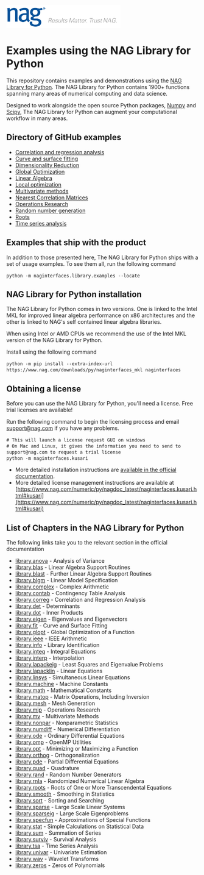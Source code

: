 ![NAG Logo](./nag_logo.png)

# Examples using the NAG Library for Python

This repository contains examples and demonstrations using the [NAG Library for Python](https://www.nag.com/nag-library-python).  The NAG Library for Python contains 1900+ functions spanning many areas of numerical computing and data science.

Designed to work alongside the open source Python packages, [Numpy](http://www.numpy.org/) and [Scipy](https://www.scipy.org/), The NAG Library for Python can augment your computational workflow in many areas.

## Directory of GitHub examples

* [Correlation and regression analysis](https://github.com/numericalalgorithmsgroup/NAGPythonExamples/tree/master/correlation_and_regression_analysis)
* [Curve and surface fitting](https://github.com/numericalalgorithmsgroup/NAGPythonExamples/tree/master/curve_and_surface_fitting)
* [Dimensionality Reduction](https://github.com/numericalalgorithmsgroup/NAGPythonExamples/tree/master/dimension_reduction)
* [Global Optimization](https://github.com/numericalalgorithmsgroup/NAGPythonExamples/tree/master/global_optimization)
* [Linear Algebra](https://github.com/numericalalgorithmsgroup/NAGPythonExamples/tree/master/linear_algebra)
* [Local optimization](https://github.com/numericalalgorithmsgroup/NAGPythonExamples/tree/master/local_optimization)
* [Multivariate methods](https://github.com/numericalalgorithmsgroup/NAGPythonExamples/tree/master/multivariate_methods)
* [Nearest Correlation Matrices](https://github.com/numericalalgorithmsgroup/NAGPythonExamples/tree/master/nearest_correlation_matrices)
* [Operations Research](https://github.com/numericalalgorithmsgroup/NAGPythonExamples/tree/master/operations_research)
* [Random number generation](https://github.com/numericalalgorithmsgroup/NAGPythonExamples/tree/master/random_number_generation)
* [Roots](https://github.com/numericalalgorithmsgroup/NAGPythonExamples/tree/master/roots)
* [Time series analysis](https://github.com/numericalalgorithmsgroup/NAGPythonExamples/tree/master/time_series_analysis)

## Examples that ship with the product

In addition to those presented here, The NAG Library for Python ships with a set of usage examples.  To see them all, run the following command

```
python -m naginterfaces.library.examples --locate
```

## NAG Library for Python installation

The NAG Library for Python comes in two versions. One is linked to the Intel MKL for improved linear algebra performance on x86 architectures and the other is linked to NAG's self contained linear algebra libraries.

When using Intel or AMD CPUs we recommend the use of the Intel MKL version of the NAG Library for Python.

Install using the following command

```
python -m pip install --extra-index-url https://www.nag.com/downloads/py/naginterfaces_mkl naginterfaces
```

## Obtaining a license

Before you can use the NAG Library for Python, you'll need a license.  Free trial licenses are available!

Run the following command to begin the licensing process and email [support@nag.com](mailto:support@nag.com) if you have any problems.

```
# This will launch a license request GUI on windows
# On Mac and Linux, it gives the information you need to send to support@nag.com to request a trial license
python -m naginterfaces.kusari
```

* More detailed installation instructions are [available in the official documentation](https://www.nag.com/numeric/py/nagdoc_latest/readme.html#installation).
* More detailed license management instructions are available at [https://www.nag.com/numeric/py/nagdoc_latest/naginterfaces.kusari.html#kusari](https://www.nag.com/numeric/py/nagdoc_latest/naginterfaces.kusari.html#kusari)

## List of Chapters in the NAG Library for Python

The following links take you to the relevant section in the official documentation

* [library.anova](https://www.nag.com/numeric/py/nagdoc_latest/naginterfaces.library.anova.html) - Analysis of Variance
* [library.blas](https://www.nag.com/numeric/py/nagdoc_latest/naginterfaces.library.blas.html) - Linear Algebra Support Routines
* [library.blast](https://www.nag.com/numeric/py/nagdoc_latest/naginterfaces.library.blast.html) - Further Linear Algebra Support Routines
* [library.blgm](https://www.nag.com/numeric/py/nagdoc_latest/naginterfaces.library.blgm.html) - Linear Model Specification
* [library.complex](https://www.nag.com/numeric/py/nagdoc_latest/naginterfaces.library.complex.html) - Complex Arithmetic
* [library.contab](https://www.nag.com/numeric/py/nagdoc_latest/naginterfaces.library.contab.html) - Contingency Table Analysis
* [library.correg](https://www.nag.com/numeric/py/nagdoc_latest/naginterfaces.library.correg.html) - Correlation and Regression Analysis
* [library.det](https://www.nag.com/numeric/py/nagdoc_latest/naginterfaces.library.det.html) - Determinants
* [library.dot](https://www.nag.com/numeric/py/nagdoc_latest/naginterfaces.library.dot.html) - Inner Products
* [library.eigen](https://www.nag.com/numeric/py/nagdoc_latest/naginterfaces.library.eigen.html) - Eigenvalues and Eigenvectors
* [library.fit](https://www.nag.com/numeric/py/nagdoc_latest/naginterfaces.library.fit.html) - Curve and Surface Fitting
* [library.glopt](https://www.nag.com/numeric/py/nagdoc_latest/naginterfaces.library.glopt.html) - Global Optimization of a Function
* [library.ieee](https://www.nag.com/numeric/py/nagdoc_latest/naginterfaces.library.ieee.html) - IEEE Arithmetic
* [library.info](https://www.nag.com/numeric/py/nagdoc_latest/naginterfaces.library.info.html) - Library Identification
* [library.inteq](https://www.nag.com/numeric/py/nagdoc_latest/naginterfaces.library.inteq.html) - Integral Equations
* [library.interp](https://www.nag.com/numeric/py/nagdoc_latest/naginterfaces.library.interp.html) - Interpolation
* [library.lapackeig](https://www.nag.com/numeric/py/nagdoc_latest/naginterfaces.library.lapackeig.html) - Least Squares and Eigenvalue Problems
* [library.lapacklin](https://www.nag.com/numeric/py/nagdoc_latest/naginterfaces.library.lapacklin.html) - Linear Equations
* [library.linsys](https://www.nag.com/numeric/py/nagdoc_latest/naginterfaces.library.linsys.html) - Simultaneous Linear Equations
* [library.machine](https://www.nag.com/numeric/py/nagdoc_latest/naginterfaces.library.machine.html) - Machine Constants
* [library.math](https://www.nag.com/numeric/py/nagdoc_latest/naginterfaces.library.math.html) - Mathematical Constants
* [library.matop](https://www.nag.com/numeric/py/nagdoc_latest/naginterfaces.library.matop.html) - Matrix Operations, Including Inversion
* [library.mesh](https://www.nag.com/numeric/py/nagdoc_latest/naginterfaces.library.mesh.html) - Mesh Generation
* [library.mip](https://www.nag.com/numeric/py/nagdoc_latest/naginterfaces.library.mip.html) - Operations Research
* [library.mv](https://www.nag.com/numeric/py/nagdoc_latest/naginterfaces.library.mv.html) - Multivariate Methods
* [library.nonpar](https://www.nag.com/numeric/py/nagdoc_latest/naginterfaces.library.nonpar.html) - Nonparametric Statistics
* [library.numdiff](https://www.nag.com/numeric/py/nagdoc_latest/naginterfaces.library.numdiff.html) - Numerical Differentiation
* [library.ode](https://www.nag.com/numeric/py/nagdoc_latest/naginterfaces.library.ode.html) - Ordinary Differential Equations
* [library.omp](https://www.nag.com/numeric/py/nagdoc_latest/naginterfaces.library.omp.html) - OpenMP Utilities
* [library.opt](https://www.nag.com/numeric/py/nagdoc_latest/naginterfaces.library.opt.html) - Minimizing or Maximizing a Function
* [library.orthog](https://www.nag.com/numeric/py/nagdoc_latest/naginterfaces.library.orthog.html) - Orthogonalization
* [library.pde](https://www.nag.com/numeric/py/nagdoc_latest/naginterfaces.library.pde.html) - Partial Differential Equations
* [library.quad](https://www.nag.com/numeric/py/nagdoc_latest/naginterfaces.library.quad.html) - Quadrature
* [library.rand](https://www.nag.com/numeric/py/nagdoc_latest/naginterfaces.library.rand.html) - Random Number Generators
* [library.rnla](https://www.nag.com/numeric/py/nagdoc_latest/naginterfaces.library.rnla.html) - Randomized Numerical Linear Algebra
* [library.roots](https://www.nag.com/numeric/py/nagdoc_latest/naginterfaces.library.roots.html) - Roots of One or More Transcendental Equations
* [library.smooth](https://www.nag.com/numeric/py/nagdoc_latest/naginterfaces.library.smooth.html) - Smoothing in Statistics
* [library.sort](https://www.nag.com/numeric/py/nagdoc_latest/naginterfaces.library.sort.html) - Sorting and Searching
* [library.sparse](https://www.nag.com/numeric/py/nagdoc_latest/naginterfaces.library.sparse.html) - Large Scale Linear Systems
* [library.sparseig](https://www.nag.com/numeric/py/nagdoc_latest/naginterfaces.library.sparseig.html) - Large Scale Eigenproblems
* [library.specfun](https://www.nag.com/numeric/py/nagdoc_latest/naginterfaces.library.specfun.html) - Approximations of Special Functions
* [library.stat](https://www.nag.com/numeric/py/nagdoc_latest/naginterfaces.library.stat.html) - Simple Calculations on Statistical Data
* [library.sum](https://www.nag.com/numeric/py/nagdoc_latest/naginterfaces.library.sum.html) - Summation of Series
* [library.surviv](https://www.nag.com/numeric/py/nagdoc_latest/naginterfaces.library.surviv.html) - Survival Analysis
* [library.tsa](https://www.nag.com/numeric/py/nagdoc_latest/naginterfaces.library.tsa.html) - Time Series Analysis
* [library.univar](https://www.nag.com/numeric/py/nagdoc_latest/naginterfaces.library.univar.html) - Univariate Estimation
* [library.wav](https://www.nag.com/numeric/py/nagdoc_latest/naginterfaces.library.wav.html) - Wavelet Transforms
* [library.zeros](https://www.nag.com/numeric/py/nagdoc_latest/naginterfaces.library.zeros.html) - Zeros of Polynomials
